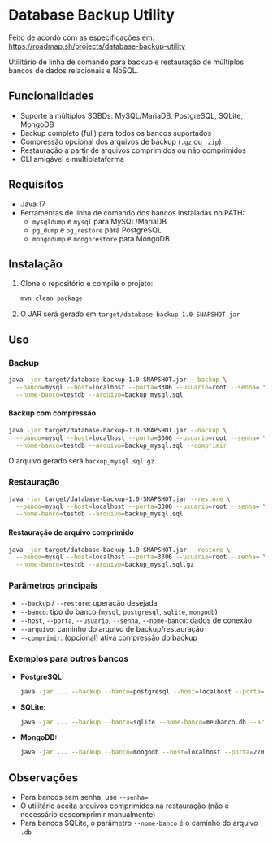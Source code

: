 # Database Backup Utility

Feito de acordo com as especificações em: https://roadmap.sh/projects/database-backup-utility

Utilitário de linha de comando para backup e restauração de múltiplos bancos de dados relacionais e NoSQL.

## Funcionalidades
- Suporte a múltiplos SGBDs: MySQL/MariaDB, PostgreSQL, SQLite, MongoDB
- Backup completo (full) para todos os bancos suportados
- Compressão opcional dos arquivos de backup (`.gz` ou `.zip`)
- Restauração a partir de arquivos comprimidos ou não comprimidos
- CLI amigável e multiplataforma

## Requisitos
- Java 17
- Ferramentas de linha de comando dos bancos instaladas no PATH:
  - `mysqldump` e `mysql` para MySQL/MariaDB
  - `pg_dump` e `pg_restore` para PostgreSQL
  - `mongodump` e `mongorestore` para MongoDB

## Instalação
1. Clone o repositório e compile o projeto:
   ```sh
   mvn clean package
   ```
2. O JAR será gerado em `target/database-backup-1.0-SNAPSHOT.jar`

## Uso

### Backup
```sh
java -jar target/database-backup-1.0-SNAPSHOT.jar --backup \
  --banco=mysql --host=localhost --porta=3306 --usuario=root --senha= \
  --nome-banco=testdb --arquivo=backup_mysql.sql
```

#### Backup com compressão
```sh
java -jar target/database-backup-1.0-SNAPSHOT.jar --backup \
  --banco=mysql --host=localhost --porta=3306 --usuario=root --senha= \
  --nome-banco=testdb --arquivo=backup_mysql.sql --comprimir
```
O arquivo gerado será `backup_mysql.sql.gz`.

### Restauração
```sh
java -jar target/database-backup-1.0-SNAPSHOT.jar --restore \
  --banco=mysql --host=localhost --porta=3306 --usuario=root --senha= \
  --nome-banco=testdb --arquivo=backup_mysql.sql
```

#### Restauração de arquivo comprimido
```sh
java -jar target/database-backup-1.0-SNAPSHOT.jar --restore \
  --banco=mysql --host=localhost --porta=3306 --usuario=root --senha= \
  --nome-banco=testdb --arquivo=backup_mysql.sql.gz
```

### Parâmetros principais
- `--backup` / `--restore`: operação desejada
- `--banco`: tipo do banco (`mysql`, `postgresql`, `sqlite`, `mongodb`)
- `--host`, `--porta`, `--usuario`, `--senha`, `--nome-banco`: dados de conexão
- `--arquivo`: caminho do arquivo de backup/restauração
- `--comprimir`: (opcional) ativa compressão do backup

### Exemplos para outros bancos
- **PostgreSQL:**
  ```sh
  java -jar ... --backup --banco=postgresql --host=localhost --porta=5432 --usuario=postgres --senha= --nome-banco=meubanco --arquivo=backupPG.sql --comprimir
  ```
- **SQLite:**
  ```sh
  java -jar ... --backup --banco=sqlite --nome-banco=meubanco.db --arquivo=backup_sqlite.db --comprimir
  ```
- **MongoDB:**
  ```sh
  java -jar ... --backup --banco=mongodb --host=localhost --porta=27017 --usuario=admin --senha= --nome-banco=meubanco --arquivo=backup_mongo --comprimir
  ```

## Observações
- Para bancos sem senha, use `--senha=`
- O utilitário aceita arquivos comprimidos na restauração (não é necessário descomprimir manualmente)
- Para bancos SQLite, o parâmetro `--nome-banco` é o caminho do arquivo `.db`
